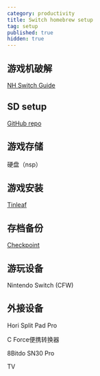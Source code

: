 ```yaml
---
category: productivity
title: Switch homebrew setup
tag: setup
published: true
hidden: true
---
```


## 游戏机破解

[NH Switch Guide](https://nh-server.github.io/switch-guide/)

## SD setup

[GitHub repo](https://www.sdsetup.com/)

## 游戏存储

硬盘（nsp）

## 游戏安装

[Tinleaf](https://github.com/blawar/tinleaf)

## 存档备份

[Checkpoint](https://github.com/FlagBrew/Checkpoint/releases)

## 游玩设备

Nintendo Switch (CFW)

## 外接设备

Hori Split Pad Pro

C Force便携转换器

8Bitdo SN30 Pro

TV
